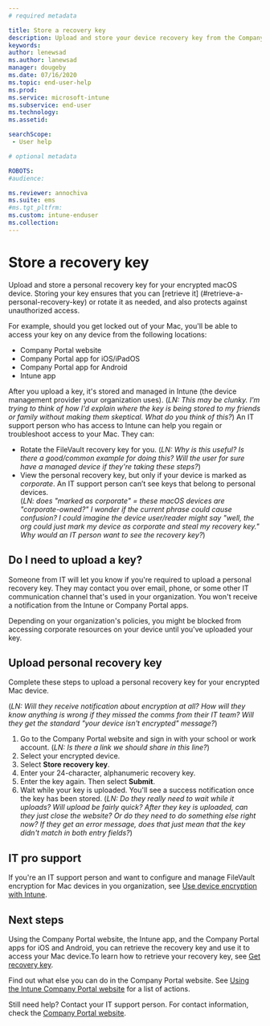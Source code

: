 ```yaml
---
# required metadata

title: Store a recovery key   
description: Upload and store your device recovery key from the Company Portal website.   
keywords:
author: lenewsad
ms.author: lanewsad
manager: dougeby
ms.date: 07/16/2020
ms.topic: end-user-help
ms.prod:
ms.service: microsoft-intune
ms.subservice: end-user
ms.technology:
ms.assetid:

searchScope:
 - User help

# optional metadata

ROBOTS:  
#audience:

ms.reviewer: annochiva
ms.suite: ems
#ms.tgt_pltfrm:
ms.custom: intune-enduser
ms.collection: 
---
```


# Store a recovery key 

Upload and store a personal recovery key for your encrypted macOS device. Storing your key ensures that you can [retrieve it]
(#retrieve-a-personal-recovery-key) or rotate it as needed, and also protects against unauthorized access.

 For example, should you get locked out of your Mac, you'll be able to access your key on any device from the following locations:
   
- Company Portal website
- Company Portal app for iOS/iPadOS 
- Company Portal app for Android
- Intune app


After you upload a key, it's stored and managed in Intune (the device management provider your organization uses). (*LN: This may be clunky. I'm trying to think of how I'd explain where the key is being stored to my friends or family without making them skeptical. What do you think of this?*) An IT support person who has access to Intune can help you regain or troubleshoot access to your Mac. They can:

* Rotate the FileVault recovery key for you.  (*LN: Why is this useful? Is there a good/common example for doing this? Will the user for sure have a managed device if they're taking these steps?*)
* View the personal recovery key, but only if your device is marked as *corporate*. An IT support person can’t see keys that belong to personal devices.  
(*LN: does "marked as corporate" = these macOS devices are "corporate-owned?" I wonder if the current phrase could cause confusion? I could imagine the device user/reader might say "well, the org could just mark my device as corporate and steal my recovery key." Why would an IT person want to see the recovery key?*) 


## Do I need to upload a key?
Someone from IT will let you know if you're required to upload a personal recovery key. They may contact you over email, phone, or some other IT communication channel that's used in your organization. You won't receive a notification from the Intune or Company Portal apps. 

Depending on your organization's policies, you might be blocked from accessing corporate resources on your device until you've uploaded your key.  

## Upload personal recovery key 
Complete these steps to upload a personal recovery key for your encrypted Mac device.

 (*LN: Will they receive  notification about encryption at all? How will they know anything is wrong if they missed the comms from their IT team? Will they get the standard "your device isn't encrypted" message?*)


1. Go to the Company Portal website and sign in with your school or work account.  (*LN: Is there a link we should share in this line?*)
2. Select your encrypted device.
3. Select **Store recovery key**. 
4. Enter your 24-character, alphanumeric recovery key. 
5. Enter the key again. Then select **Submit**. 
6. Wait while your key is uploaded. You'll see a success notification once the key has been stored.  (*LN: Do they really need to wait while it uploads? Will upload be fairly quick? After they key is uploaded, can they just close the website? Or do they need to do something else right now? If they get an error message, does that just mean that the key didn't match in both entry fields?*) 


## IT pro support

If you're an IT support person and want to configure and manage FileVault encryption for Mac devices in you organization, see [Use device encryption with Intune](/intune/protect/encrypt-devices).

## Next steps

Using the Company Portal website, the Intune app, and the Company Portal apps for iOS and Android, you can retrieve the recovery key and use it to access your Mac device.To learn how to retrieve your recovery key, see [Get recovery key](get-recovery-key-cpweb.md).

Find out what else you can do in the Company Portal website. See [Using the Intune Company Portal website](using-the-intune-company-portal-website.md) for a list of actions.  

Still need help? Contact your IT support person. For contact information, check the [Company Portal website](https://go.microsoft.com/fwlink/?linkid=2010980).  

